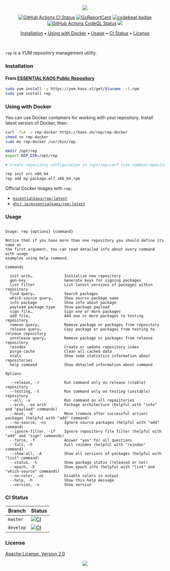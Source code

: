 <p align="center"><a href="#readme"><img src="https://gh.kaos.st/rep.svg"/></a></p>

<p align="center">
  <a href="https://kaos.sh/w/rep/ci"><img src="https://kaos.sh/w/rep/ci.svg" alt="GitHub Actions CI Status" /></a>
  <a href="https://kaos.sh/r/rep"><img src="https://kaos.sh/r/rep.svg" alt="GoReportCard" /></a>
  <a href="https://kaos.sh/b/rep"><img src="https://kaos.sh/b/07867ea4-6025-47a8-ad18-112dd7b37a3c.svg" alt="codebeat badge" /></a>
  <a href="https://kaos.sh/w/rep/codeql"><img src="https://kaos.sh/w/rep/codeql.svg" alt="GitHub Actions CodeQL Status" /></a>
  <a href="#license"><img src="https://gh.kaos.st/apache2.svg"></a>
</p>

<p align="center"><a href="#installation">Installation</a> • <a href="#using-with-docker">Using with Docker</a> • <a href="#usage">Usage</a> • <a href="#ci-status">CI Status</a> • <a href="#license">License</a></p>

<br/>

`rep` is a YUM repository management utility.

### Installation

#### From [ESSENTIAL KAOS Public Repository](https://yum.kaos.st)

```bash
sudo yum install -y https://yum.kaos.st/get/$(uname -r).rpm
sudo yum install rep
```

### Using with Docker

You can use Docker containers for working with your repository. Install latest version of Docker, then:

```bash
curl -fL# -o rep-docker https://kaos.sh/rep/rep-docker
chmod +x rep-docker
sudo mv rep-docker /usr/bin/rep

mkdir /opt/rep
export REP_DIR=/opt/rep

# Create repository configuration in /opt/rep/conf (use common/repository.knf.example as an example)

rep init src x86_64
rep add my-package.el7.x86_64.rpm
```

Official Docker images with `rep`:

- [`essentialkaos/rep:latest`](https://kaos.sh/d/rep)
- [`ghcr.io/essentialkaos/rep:latest`](https://kaos.sh/p/rep)

### Usage

```

Usage: rep {options} {command}

Notice that if you have more than one repository you should define its name as
the first argument. You can read detailed info about every command with usage
examples using help command.

Commands

  init arch…              Initialize new repository
  gen-key                 Generate keys for signing packages
  list filter             List latest versions of packages within repository
  find query…             Search packages
  which-source query…     Show source package name
  info package            Show info about package
  payload package type    Show package payload
  sign file…              Sign one or more packages
  add file…               Add one or more packages to testing repository
  remove query…           Remove package or packages from repository
  release query…          Copy package or packages from testing to release repository
  unrelease query…        Remove package or packages from release repository
  reindex                 Create or update repository index
  purge-cache             Clean all cached data
  stats                   Show some statistics information about repositories
  help command            Show detailed information about command

Options

  --release, -r           Run command only on release (stable) repository
  --testing, -t           Run command only on testing (unstable) repository
  --all, -a               Run command on all repositories
  --arch, -aa arch        Package architecture (helpful with "info" and "payload" commands)
  --move, -m              Move (remove after successful action) packages (helpful with "add" command)
  --no-source, -ns        Ignore source packages (helpful with "add" command)
  --ignore-filter, -if    Ignore repository file filter (helpful with "add" and "sign" commands)
  --force, -f             Answer "yes" for all questions
  --full, -F              Full reindex (helpful with "reindex" command)
  --show-all, -A          Show all versions of packages (helpful with "list" command)
  --status, -S            Show package status (released or not)
  --epoch, -E             Show epoch info (helpful with "list" and "which-source" commands)
  --no-color, -nc         Disable colors in output
  --help, -h              Show this help message
  --version, -v           Show version
```

### CI Status

| Branch | Status |
|--------|--------|
| `master` | [![CI](https://kaos.sh/w/rep/ci.svg?branch=master)](https://kaos.sh/w/rep/ci?query=branch:master) |
| `develop` | [![CI](https://kaos.sh/w/rep/ci.svg?branch=master)](https://kaos.sh/w/rep/ci?query=branch:develop) |

### License

[Apache License, Version 2.0](http://www.apache.org/licenses/LICENSE-2.0)

<p align="center"><a href="https://essentialkaos.com"><img src="https://gh.kaos.st/ekgh.svg"/></a></p>